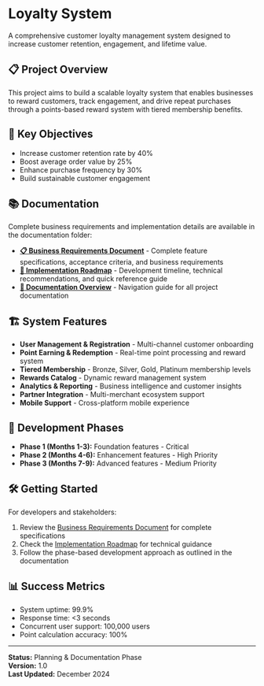 # Loyalty System
A comprehensive customer loyalty management system designed to increase customer retention, engagement, and lifetime value.

## 📋 Project Overview
This project aims to build a scalable loyalty system that enables businesses to reward customers, track engagement, and drive repeat purchases through a points-based reward system with tiered membership benefits.

## 🎯 Key Objectives
- Increase customer retention rate by 40%
- Boost average order value by 25%
- Enhance purchase frequency by 30%
- Build sustainable customer engagement

## 📚 Documentation
Complete business requirements and implementation details are available in the documentation folder:

- **[📋 Business Requirements Document](./doc/business-requirements-document.md)** - Complete feature specifications, acceptance criteria, and business requirements
- **[🚀 Implementation Roadmap](./doc/implementation-roadmap.md)** - Development timeline, technical recommendations, and quick reference guide
- **[📖 Documentation Overview](./doc/README.md)** - Navigation guide for all project documentation

## 🏗️ System Features
- **User Management & Registration** - Multi-channel customer onboarding
- **Point Earning & Redemption** - Real-time point processing and reward system
- **Tiered Membership** - Bronze, Silver, Gold, Platinum membership levels
- **Rewards Catalog** - Dynamic reward management system
- **Analytics & Reporting** - Business intelligence and customer insights
- **Partner Integration** - Multi-merchant ecosystem support
- **Mobile Support** - Cross-platform mobile experience

## 🚀 Development Phases
- **Phase 1 (Months 1-3):** Foundation features - Critical
- **Phase 2 (Months 4-6):** Enhancement features - High Priority  
- **Phase 3 (Months 7-9):** Advanced features - Medium Priority

## 🛠️ Getting Started
For developers and stakeholders:
1. Review the [Business Requirements Document](./doc/business-requirements-document.md) for complete specifications
2. Check the [Implementation Roadmap](./doc/implementation-roadmap.md) for technical guidance
3. Follow the phase-based development approach as outlined in the documentation

## 📊 Success Metrics
- System uptime: 99.9%
- Response time: <3 seconds
- Concurrent user support: 100,000 users
- Point calculation accuracy: 100%

---
**Status:** Planning & Documentation Phase  
**Version:** 1.0  
**Last Updated:** December 2024
